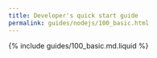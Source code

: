 ```yaml
---
title: Developer's quick start guide
permalink: guides/nodejs/100_basic.html
---
```


{% include guides/100_basic.md.liquid %}
